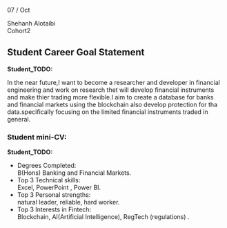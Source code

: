 07 / Oct 

Shehanh Alotaibi  
Cohort2


## Student Career Goal Statement 

   __Student_TODO:__ 
 
  In the near future,I want to become a researcher and developer in financial engineering and work on research thet will develop financial instruments and make thier trading more flexible.I aim to create a database for banks and financial markets using the blockchain also develop protection for tha data.specifically focusing on the limited financial instruments traded in general.

### Student mini-CV:

  __Student_TODO:__

  - Degrees Completed:    
        B(Hons) Banking and Financial Markets.
  - Top 3 Technical skills:    
        Excel, PowerPoint , Power BI.
  - Top 3 Personal strengths:   
        natural leader, reliable, hard worker.
  - Top 3 Interests in Fintech:    
        Blockchain, AI(Artificial Intelligence), RegTech (regulations) .